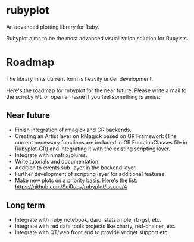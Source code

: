 # rubyplot
An advanced plotting library for Ruby.

Rubyplot aims to be the most advanced visualization solution for Rubyists.

# Roadmap

The library in its current form is heavily under development.

Here's the roadmap for rubyplot for the near future. Please write a mail to the sciruby ML
or open an issue if you feel something is amiss:

## Near future

* Finish integration of rmagick and GR backends.
* Creating  an Artist layer on RMagick based on GR Framework (The current 
necessary functions are included in GR FunctionClasses file in Rubyplot-GR) 
and integrating it with the existing scripting layer.
* Integrate with nmatrix/plures.
* Write tutorials and documentation.
* Addition to events sub-layer in the backend layer.
* Further development of scripting layer for additional features.
* Make new plots on a priority basis. Here's the list: https://github.com/SciRuby/rubyplot/issues/4

## Long term

* Integrate with iruby notebook, daru, statsample, rb-gsl, etc.
* Integrate with red data tools projects like charty, red-chainer, etc.
* Integrate with QT/web front end to provide widget support etc.

